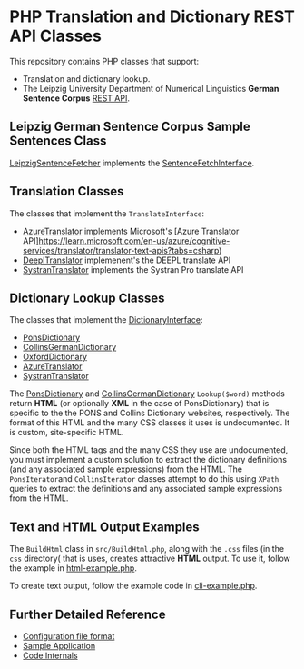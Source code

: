 # PHP Translation and Dictionary REST API Classes

This repository contains PHP classes that support:

- Translation and dictionary lookup.
- The Leipzig University Department of Numerical Linguistics **German Sentence Corpus** [REST API](http://api.corpora.uni-leipzig.de/ws/swagger-ui.html#/).

## Leipzig German Sentence Corpus Sample Sentences Class

[LeipzigSentenceFetcher](src/LeipzigSentenceFetcher.php) implements the [SentenceFetchInterface](src/SentenceFetchInterface.php).

## Translation Classes

The classes that implement the `TranslateInterface`:

- [AzureTranslator](src/AzureTranslator.php) implements Microsoft's [Azure Translator API]https://learn.microsoft.com/en-us/azure/cognitive-services/translator/translator-text-apis?tabs=csharp)
- [DeeplTranslator](src/DeeplTranslator.php) implemenent's the DEEPL translate API
- [SystranTranslator](src/SystranTranslator.php) implements the Systran Pro translate API

## Dictionary Lookup Classes

The classes that implement the [DictionaryInterface](src/DictionaryInterface.php):

- [PonsDictionary](src/PonsDictionary.php)
- [CollinsGermanDictionary](src/CollinsGermanDictionary.php)
- [OxfordDictionary](src/OxfordDictionary.php)
- [AzureTranslator](src/AzureTranslator.php)
- [SystranTranslator](src/SystranTranslator.php)

The [PonsDictionary](src/PonsDictionary.php) and [CollinsGermanDictionary](src/CollinsGermanDictionary.php) `Lookup($word)` methods return **HTML** (or optionally
**XML** in the case of PonsDictionary) that is specific to the the PONS and Collins Dictionary websites, respectively. The format of this HTML and the many CSS
classes it uses is undocumented. It is custom, site-specific HTML.

Since both the HTML tags and the many CSS they use are undocumented, you must implement a custom solution to extract the dictionary definitions (and any associated
sample expressions) from the HTML. The `PonsIterator`and `CollinsIterator` classes attempt to do this using `XPath` queries to extract the definitions and any
associated sample expressions from the HTML.

## Text and HTML Output Examples

The `BuildHtml` class in `src/BuildHtml.php`, along with the `.css` files (in the `css` directory( that is uses, creates attractive **HTML** output. To use it, follow
the example in [html-example.php](html-example.php).

To create text output, follow the example code in [cli-example.php](cli-example.php).

## Further Detailed Reference

- [Configuration file format](docs/config.md)
- [Sample Application](docs/app.md)
- [Code Internals](docs/internals.md)
